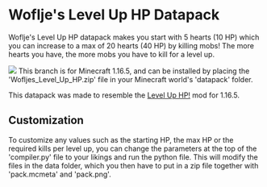 # Woflje's Level Up HP Datapack
 Woflje's Level Up HP datapack makes you start with 5 hearts (10 HP) which you can increase to a max of 20 hearts (40 HP) by killing mobs! The more hearts you have, the more mobs you have to kill for a level up.
 
 <img src="https://github.com/Woflje/level_up_hp_datapack/blob/vanilla-1.16.5/pack.png">
 This branch is for Minecraft 1.16.5, and can be installed by placing the 'Wofljes_Level_Up_HP.zip' file in your Minecraft world's 'datapack' folder.

 This datapack was made to resemble the [Level Up HP!](https://www.curseforge.com/minecraft/mc-mods/level-up-hp-forge) mod for 1.16.5.

## Customization
 To customize any values such as the starting HP, the max HP or the required kills per level up, you can change the parameters at the top of the 'compiler.py' file to your likings and run the python file. This will modify the files in the data folder, which you then have to put in a zip file together with 'pack.mcmeta' and 'pack.png'.
